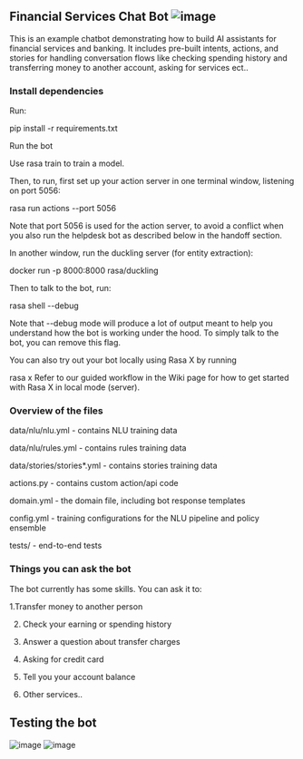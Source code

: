 ## Financial Services Chat Bot  ![image](https://github.com/user-attachments/assets/c8662791-ce10-4e2a-81f7-0b876c757ce8)

This is an example chatbot demonstrating how to build AI assistants for financial services and banking. It includes pre-built intents, actions, and stories for handling conversation flows like checking spending history and transferring money to another account, asking for services ect..


### Install dependencies
Run:

pip install -r requirements.txt

Run the bot

Use rasa train to train a model.

Then, to run, first set up your action server in one terminal window, listening on port 5056:

rasa run actions --port 5056

Note that port 5056 is used for the action server, to avoid a conflict when you also run the helpdesk bot as described below in the handoff section.

In another window, run the duckling server (for entity extraction):

docker run -p 8000:8000 rasa/duckling

Then to talk to the bot, run:

rasa shell --debug

Note that --debug mode will produce a lot of output meant to help you understand how the bot is working under the hood. To simply talk to the bot, you can remove this flag.

You can also try out your bot locally using Rasa X by running

rasa x
Refer to our guided workflow in the Wiki page for how to get started with Rasa X in local mode (server).


### Overview of the files
data/nlu/nlu.yml - contains NLU training data

data/nlu/rules.yml - contains rules training data

data/stories/stories*.yml - contains stories training data

actions.py - contains custom action/api code

domain.yml - the domain file, including bot response templates

config.yml - training configurations for the NLU pipeline and policy ensemble

tests/ - end-to-end tests


### Things you can ask the bot

The bot currently has some skills. You can ask it to:

1.Transfer money to another person

2. Check your earning or spending history
 
3. Answer a question about transfer charges
 
4. Asking for credit card
 
5. Tell you your account balance
   
6. Other services..

## Testing the bot 
![image](https://github.com/user-attachments/assets/c7d81924-3961-4d49-8269-c8e1614687c7) ![image](https://github.com/user-attachments/assets/61d9ef86-063e-402f-9972-74044a0310d4)


